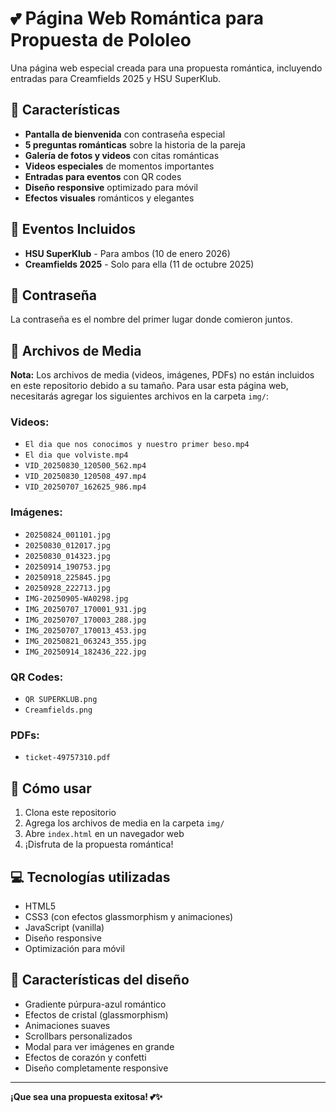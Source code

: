 # 💕 Página Web Romántica para Propuesta de Pololeo

Una página web especial creada para una propuesta romántica, incluyendo entradas para Creamfields 2025 y HSU SuperKlub.

## 🎯 Características

- **Pantalla de bienvenida** con contraseña especial
- **5 preguntas románticas** sobre la historia de la pareja
- **Galería de fotos y videos** con citas románticas
- **Videos especiales** de momentos importantes
- **Entradas para eventos** con QR codes
- **Diseño responsive** optimizado para móvil
- **Efectos visuales** románticos y elegantes

## 🎫 Eventos Incluidos

- **HSU SuperKlub** - Para ambos (10 de enero 2026)
- **Creamfields 2025** - Solo para ella (11 de octubre 2025)

## 🔑 Contraseña

La contraseña es el nombre del primer lugar donde comieron juntos.

## 📱 Archivos de Media

**Nota:** Los archivos de media (videos, imágenes, PDFs) no están incluidos en este repositorio debido a su tamaño. Para usar esta página web, necesitarás agregar los siguientes archivos en la carpeta `img/`:

### Videos:
- `El dia que nos conocimos y nuestro primer beso.mp4`
- `El dia que volviste.mp4`
- `VID_20250830_120500_562.mp4`
- `VID_20250830_120508_497.mp4`
- `VID_20250707_162625_986.mp4`

### Imágenes:
- `20250824_001101.jpg`
- `20250830_012017.jpg`
- `20250830_014323.jpg`
- `20250914_190753.jpg`
- `20250918_225845.jpg`
- `20250928_222713.jpg`
- `IMG-20250905-WA0298.jpg`
- `IMG_20250707_170001_931.jpg`
- `IMG_20250707_170003_288.jpg`
- `IMG_20250707_170013_453.jpg`
- `IMG_20250821_063243_355.jpg`
- `IMG_20250914_182436_222.jpg`

### QR Codes:
- `QR SUPERKLUB.png`
- `Creamfields.png`

### PDFs:
- `ticket-49757310.pdf`

## 🚀 Cómo usar

1. Clona este repositorio
2. Agrega los archivos de media en la carpeta `img/`
3. Abre `index.html` en un navegador web
4. ¡Disfruta de la propuesta romántica!

## 💻 Tecnologías utilizadas

- HTML5
- CSS3 (con efectos glassmorphism y animaciones)
- JavaScript (vanilla)
- Diseño responsive
- Optimización para móvil

## 🎨 Características del diseño

- Gradiente púrpura-azul romántico
- Efectos de cristal (glassmorphism)
- Animaciones suaves
- Scrollbars personalizados
- Modal para ver imágenes en grande
- Efectos de corazón y confetti
- Diseño completamente responsive

---

**¡Que sea una propuesta exitosa! 💕✨**
